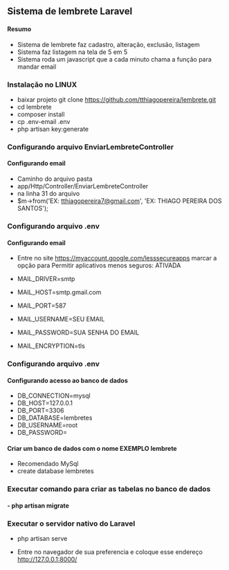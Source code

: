 ## Sistema de lembrete Laravel

#### Resumo

- Sistema de lembrete faz cadastro, alteração, exclusão, listagem
- Sistema faz listagem na tela de 5 em 5
- Sistema roda um javascript que a cada minuto chama a função para mandar email

### Instalação no LINUX

- baixar projeto git clone https://github.com/tthiagopereira/lembrete.git
- cd lembrete
- composer install
- cp .env-email .env
-  php artisan key:generate

### Configurando arquivo EnviarLembreteController

#### Configurando email

- Caminho do arquivo pasta
- app/Http/Controller/EnviarLembreteController
- na linha 31 do arquivo
- $m->from('EX: tthiagopereira7@gmail.com', 'EX: THIAGO PEREIRA DOS SANTOS');

### Configurando arquivo .env
#### Configurando email

- Entre no site https://myaccount.google.com/lesssecureapps marcar a opção para Permitir aplicativos menos seguros: ATIVADA

- MAIL_DRIVER=smtp
- MAIL_HOST=smtp.gmail.com
- MAIL_PORT=587
- MAIL_USERNAME=SEU EMAIL
- MAIL_PASSWORD=SUA SENHA DO EMAIL
- MAIL_ENCRYPTION=tls

### Configurando arquivo .env
#### Configurando acesso ao banco de dados

- DB_CONNECTION=mysql
- DB_HOST=127.0.0.1
- DB_PORT=3306
- DB_DATABASE=lembretes
- DB_USERNAME=root
- DB_PASSWORD=

#### Criar um banco de dados com o nome EXEMPLO lembrete

- Recomendado MySql 
- create database lembretes

### Executar comando para criar as tabelas no banco de dados

#### - php artisan migrate

### Executar o servidor nativo do Laravel

- php artisan serve

- Entre no navegador de sua preferencia e coloque esse endereço http://127.0.0.1:8000/